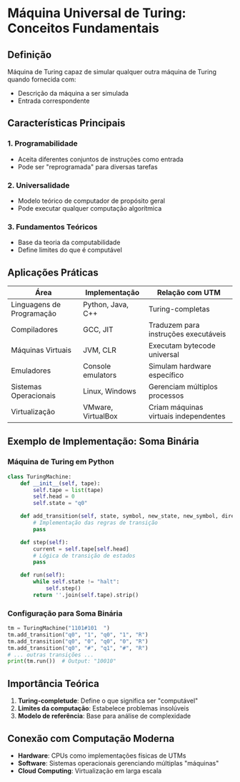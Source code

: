 # Máquina Universal de Turing: Conceitos Fundamentais

## Definição

Máquina de Turing capaz de simular qualquer outra máquina de Turing quando fornecida com:

- Descrição da máquina a ser simulada
- Entrada correspondente

## Características Principais

### 1. Programabilidade

- Aceita diferentes conjuntos de instruções como entrada
- Pode ser "reprogramada" para diversas tarefas

### 2. Universalidade

- Modelo teórico de computador de propósito geral
- Pode executar qualquer computação algorítmica

### 3. Fundamentos Teóricos

- Base da teoria da computabilidade
- Define limites do que é computável

## Aplicações Práticas

| Área                      | Implementação      | Relação com UTM                       |
| ------------------------- | ------------------ | ------------------------------------- |
| Linguagens de Programação | Python, Java, C++  | Turing-completas                      |
| Compiladores              | GCC, JIT           | Traduzem para instruções executáveis  |
| Máquinas Virtuais         | JVM, CLR           | Executam bytecode universal           |
| Emuladores                | Console emulators  | Simulam hardware específico           |
| Sistemas Operacionais     | Linux, Windows     | Gerenciam múltiplos processos         |
| Virtualização             | VMware, VirtualBox | Criam máquinas virtuais independentes |

## Exemplo de Implementação: Soma Binária

### Máquina de Turing em Python

```python
class TuringMachine:
    def __init__(self, tape):
        self.tape = list(tape)
        self.head = 0
        self.state = "q0"

    def add_transition(self, state, symbol, new_state, new_symbol, direction):
        # Implementação das regras de transição
        pass

    def step(self):
        current = self.tape[self.head]
        # Lógica de transição de estados
        pass

    def run(self):
        while self.state != "halt":
            self.step()
        return ''.join(self.tape).strip()
```

### Configuração para Soma Binária

```python
tm = TuringMachine("1101#101  ")
tm.add_transition("q0", "1", "q0", "1", "R")
tm.add_transition("q0", "0", "q0", "0", "R")
tm.add_transition("q0", "#", "q1", "#", "R")
# ... outras transições ...
print(tm.run())  # Output: "10010"
```

## Importância Teórica

1. **Turing-completude**: Define o que significa ser "computável"
2. **Limites da computação**: Estabelece problemas insolúveis
3. **Modelo de referência**: Base para análise de complexidade

## Conexão com Computação Moderna

- **Hardware**: CPUs como implementações físicas de UTMs
- **Software**: Sistemas operacionais gerenciando múltiplas "máquinas"
- **Cloud Computing**: Virtualização em larga escala
